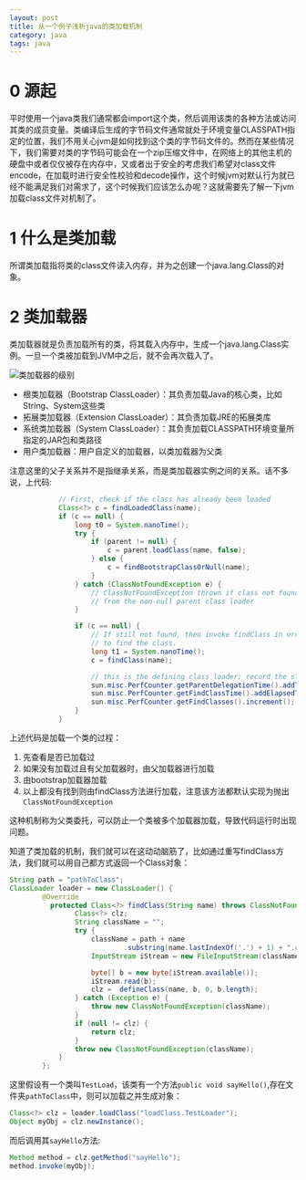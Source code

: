 ```yaml
---
layout: post
title: 从一个例子浅析java的类加载机制
category: java
tags: java
---
```


# 0 源起

平时使用一个java类我们通常都会import这个类，然后调用该类的各种方法或访问其类的成员变量。类编译后生成的字节码文件通常就处于环境变量CLASSPATH指定的位置，我们不用关心jvm是如何找到这个类的字节码文件的。然而在某些情况下，我们需要对类的字节码可能会在一个zip压缩文件中，在网络上的其他主机的硬盘中或者仅仅被存在内存中，又或者出于安全的考虑我们希望对class文件encode，在加载时进行安全性校验和decode操作，这个时候jvm对默认行为就已经不能满足我们对需求了，这个时候我们应该怎么办呢？这就需要先了解一下jvm加载class文件对机制了。

# 1 什么是类加载

所谓类加载指将类的class文件读入内存，并为之创建一个java.lang.Class的对象。

# 2 类加载器

类加载器就是负责加载所有的类，将其载入内存中，生成一个java.lang.Class实例。一旦一个类被加载到JVM中之后，就不会再次载入了。

![类加载器的级别](http://ethanatos.qiniudn.com/20160531161623426.jpg)

* 根类加载器（Bootstrap ClassLoader）：其负责加载Java的核心类，比如String、System这些类
* 拓展类加载器（Extension ClassLoader）：其负责加载JRE的拓展类库
* 系统类加载器（System ClassLoader）：其负责加载CLASSPATH环境变量所指定的JAR包和类路径
* 用户类加载器：用户自定义的加载器，以类加载器为父类

注意这里的父子关系并不是指继承关系，而是类加载器实例之间的关系。话不多说，上代码:

```java
            // First, check if the class has already been loaded
            Class<?> c = findLoadedClass(name);
            if (c == null) {
                long t0 = System.nanoTime();
                try {
                    if (parent != null) {
                        c = parent.loadClass(name, false);
                    } else {
                        c = findBootstrapClassOrNull(name);
                    }
                } catch (ClassNotFoundException e) {
                    // ClassNotFoundException thrown if class not found
                    // from the non-null parent class loader
                }

                if (c == null) {
                    // If still not found, then invoke findClass in order
                    // to find the class.
                    long t1 = System.nanoTime();
                    c = findClass(name);

                    // this is the defining class loader; record the stats
                    sun.misc.PerfCounter.getParentDelegationTime().addTime(t1 - t0);
                    sun.misc.PerfCounter.getFindClassTime().addElapsedTimeFrom(t1);
                    sun.misc.PerfCounter.getFindClasses().increment();
                }
			}
```

上述代码是加载一个类的过程：

1. 先查看是否已加载过
2. 如果没有加载过且有父加载器时，由父加载器进行加载
3. 由bootstrap加载器加载
4. 以上都没有找到则由findClass方法进行加载，注意该方法都默认实现为抛出`ClassNotFoundException`

这种机制称为父类委托，可以防止一个类被多个加载器加载，导致代码运行时出现问题。

知道了类加载的机制，我们就可以在这动动脑筋了，比如通过重写findClass方法，我们就可以用自己都方式返回一个Class对象：

```java
String path = "pathToClass";
ClassLoader loader = new ClassLoader() {
        @Override
          protected Class<?> findClass(String name) throws ClassNotFoundException {
                Class<?> clz;
                String className = "";
                try {
                    className = path + name
                            .substring(name.lastIndexOf('.') + 1) + ".class";
                    InputStream iStream = new FileInputStream(className);

                    byte[] b = new byte[iStream.available()];
                    iStream.read(b);
                    clz =  defineClass(name, b, 0, b.length);
                } catch (Exception e) {
                    throw new ClassNotFoundException(className);
                }
                if (null != clz) {
                    return clz;
                }
                throw new ClassNotFoundException(className);
            }
        };
```

这里假设有一个类叫`TestLoad`，该类有一个方法`public void sayHello()`,存在文件夹`pathToClass`中，则可以加载之并生成对象：

```java
Class<?> clz = loader.loadClass("loadClass.TestLoader");
Object myObj = clz.newInstance();
```

而后调用其`sayHello`方法:

```java
Method method = clz.getMethod("sayHello");
method.invoke(myObj);
```